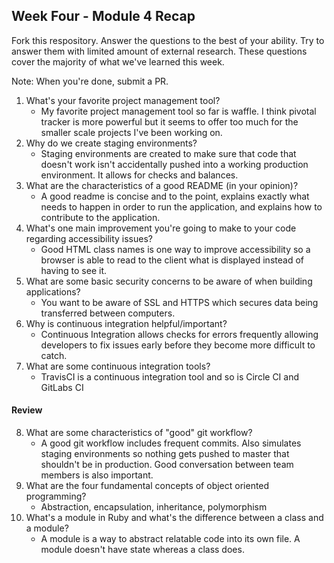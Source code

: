 ## Week Four - Module 4 Recap

Fork this respository. Answer the questions to the best of your ability. Try to answer them with limited amount of external research. These questions cover the majority of what we've learned this week. 

Note: When you're done, submit a PR. 

1. What's your favorite project management tool?
    * My favorite project management tool so far is waffle. I think pivotal tracker is more powerful but it seems to offer too much for the smaller scale projects I've been working on.
2. Why do we create staging environments?
    * Staging environments are created to make sure that code that doesn't work isn't accidentally pushed into a working production environment. It allows for checks and balances.
3. What are the characteristics of a good README (in your opinion)?
    * A good readme is concise and to the point, explains exactly what needs to happen in order to run the application, and explains how to contribute to the application. 
4. What's one main improvement you're going to make to your code regarding accessibility issues?
    * Good HTML class names is one way to improve accessibility so a browser is able to read to the client what is displayed instead of having to see it. 
5. What are some basic security concerns to be aware of when building applications?
    * You want to be aware of SSL and HTTPS which secures data being transferred between computers. 
6. Why is continuous integration helpful/important?
    * Continuous Integration allows checks for errors frequently allowing developers to fix issues early before they become more difficult to catch. 
7. What are some continuous integration tools?
    * TravisCI is a continuous integration tool and so is Circle CI and GitLabs CI 

#### Review  

8. What are some characteristics of "good" git workflow?
    * A good git workflow includes frequent commits. Also simulates staging environments so nothing gets pushed to master that shouldn't be in production. Good conversation between team members is also important. 
9. What are the four fundamental concepts of object oriented programming?
    * Abstraction, encapsulation, inheritance, polymorphism
10. What's a module in Ruby and what's the difference between a class and a module?
    * A module is a way to abstract relatable code into its own file. A module doesn't have state whereas a class does.
